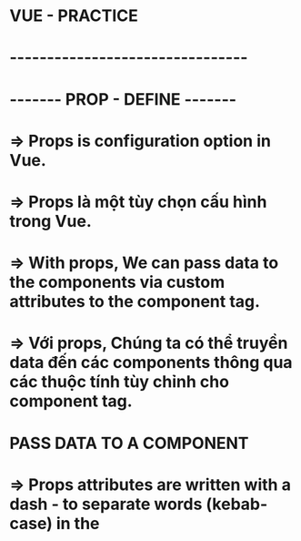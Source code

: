 # VUE - PRACTICE

# --------------------------------
# ------- PROP - DEFINE -------
# => Props is configuration option in Vue.
# => Props là một tùy chọn cấu hình trong Vue.

# => With props, We can pass data to the components via custom attributes to the component tag.
# => Với props, Chúng ta có thể truyền data đến các components thông qua các thuộc tính tùy chỉnh cho component tag.

# PASS DATA TO A COMPONENT
# => Props attributes are written with a dash - to separate words (kebab-case) in the <template> tag, 
# => Props attributes (Đạo cụ) được viết bằng dấu gạch ngang để phân tách các từ (kebab-case) trong <tempalte></tempalte> tag

# RECEIVE DATA IN SIDE A COMPONENT
# => But kebab-case is not legal in JavaScript. So instead we need to write the attribute names as camelCase in JavaScript, and Vue understands this automatically!
# => Nhưng kebeb-case không đúng trong JavaScript. Vì vậy, thay vào đó chúng ta cần viết tên thuộc tính là camcelCase trong JavaScript, và Vue tự động hiểu.

# BOOLEAN PROPS
# => We can achieve different functionality by passing props of different data types.
# => Chúng ta có thể đạt được các chức năng khác nhau bằng cách chuyển các props của các loại dữ liệu khác nhau

# => And we are able to define rules for how attributes are given when components are created from App.vue
# => Và chúng ta có thể định nghĩa các quy tắc về cách cung cấp các thuộc tính khi các components được tạo từ App.vue

# => To pass props with a data type different to String, we must write v-bind: in front of the attribute we want to pass
# => Để truyền props với kiểu dữ liệu khác string, chúng ta phải sử dụng v-bind: đằng trước thuộc tính chúng ta muốn truyền

# PROPS INTERFACE

# PROPS AS AN OBJECT
<!-- => props: {
    foodName: String,
    fooodDesc: String,
    isFavorite: Boolean
}, -->
# => With props defined in this way, other people can look inside FoodItem.vue and easily see what the component expects
# => Với cách định nghĩa props trên, thì người dùng khác có thể nhìn thấy bên trong file FoodItem.vue dữ liệu mong muốn của props

# REQUIRED PROPS
# => To tell Vue that a prop is required we need to define the prop as an object. Let's make the prop 'foodName' required, like this:
<!-- props: {
    foodName: {
        type: String,
        required: true
    },
    foodDesc: String,
    isFavorite: Boolean
} -->

# DEFAULT VALUE
# We can set a default value for a prop
# Let's create default value for the 'foodDesc' prop in the 'FoodItem' component, and then create such an item for rice without defining the 'foodDesc' prop
# => Khi định nghĩa giá trị cho một prop thì khi sử dụng component đó bên trong File cha nào đó thì không cần phải gọi nó ra
# => Chỉ gọi nó ra khi cần custome giá trị đó

# PROPS VALIDATOR FUNCTION
# We can also define a validator function that decides if the prop vvalue is valid or not.
# => Chúng ta có thể định nghĩa một hàm xác thực để quyết định xem giá trị prop có hợp lệ hay không

# Such validator functions must return either true or false.
# => Các hàm xác thực như vật phải trả về đúng hoặc sai.

# When the validator returns false, it means the prop value is invalid.
# => Khi trình xác nhận trả về false, điều đó có nghĩa là giá trị prop không hợp lệ.

# An invalid prop value generates a warning in the browser console when we run our page in developer mode, and the warning is a useful hint to make sure the components are used as intended.
# => Giá trị prop không hợp lệ sẽ tạo ra cảnh báo trong console khi chúng ta chạy trang của mình ở chế độ của developer và cảnh báo là gợi ý hữu ích để đảm bảo các component được sử dụng như dự định.


# MODIFY PROPS
# When a component is created in the parent alement we are not allowed to chang the value of the prop recevied in the child element. 
# So inside FoodItem.vue we cannot change the value of the 'isFavorite' prop we get from App.vue. The prop is read-only from the parent, which is App.vue in our case

# Khi 1 component được tạo trong phần tử cha, chúng ta không được phép thay đổi giá trị của prop nhận được trong phần tử con.
# Vì vậy bên trong FoodItem.Vue, chúng ta không thể thay đổi giá trị của prop 'isFavorite' mà chúng ta nhận được từ App.vue. Prop ở chế độ chỉ đọc từ parent, đó là App.vue trong trường hợp của chúng tôi




# ------- PROP - DEFINE -------
# --------------------------------



